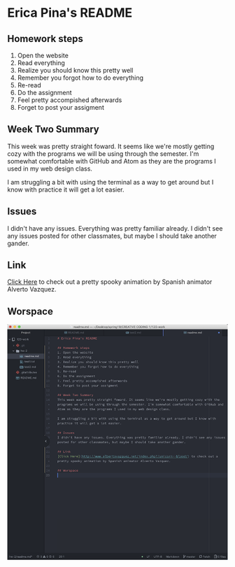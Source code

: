 # Erica Pina's README

## Homework steps
1. Open the website
2. Read everything
3. Realize you should know this pretty well
4. Remember you forgot how to do everything
5. Re-read
6. Do the assignment
7. Feel pretty accompished afterwards
8. Forget to post your assigment

## Week Two Summary
This week was pretty straight foward. It seems like we're mostly getting cozy with the programs we will be using through the semester. I'm somewhat comfortable with GitHub and Atom as they are the programs I used in my web design class.

I am struggling a bit with using the terminal as a way to get around but I know with practice it will get a lot easier.

## Issues
I didn't have any issues. Everything was pretty familiar already. I didn't see any issues posted for other classmates, but maybe I should take another gander.

## Link
[Click Here](http://www.albertovazquez.net/index.php?/unicorn--blood/) to check out a pretty spooky animation by Spanish animator Alverto Vazquez.

## Worspace
![Week 2 Workspace](./images/hw2workspace.png)
